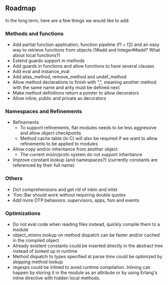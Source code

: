 ## Roadmap

In the long term, here are a few things we would like to add:

### Methods and functions

* Add partial function application, function pipeline (f1 + f2) and an easy way to retrieve functions from objects (1#add and Integer##add? What about local functions?)
* Extend guards support in methods
* Add guards in functions and allow functions to have several clauses
* Add eval and instance_eval
* Add alias\_method, remove\_method and undef\_method
* Allow method declarations to finish with ",", meaning another method with the same name and arity must be defined next
* Make method definitions return a pointer to allow decorators
* Allow inline, public and private as decorators

### Namespaces and Refinements

* Refinements
  * To support refinements, flat modules needs to be less aggressive and allow object checkpoints
  * Method cache table (in C) will also be required if we want to allow refinements to be applied to modules
* Allow copy and/or inheritance from another object
  * The current mixin/proto system do not support inheritance
* Improve constant lookup (and namespaces?) (currently constants are referenced by their full name)

### Others

* Dict comprehensions and get rid of inbin and inlist
* 'Foo::Bar should work without requiring double quotes
* Add more OTP behaviors: supervisors, apps, fsm and events

### Optimizations

* Do not eval code when reading files instead, quickly compile them to a module
* object_mixins lookup on method dispatch can be faster and/or cached in the compiled object
* Already existent constants could be inserted directly in the abstract tree instead of looked up in runtime
* Method dispatch to types specified at parse time could be optimized by skipping method lookup
* regexps could be inlined to avoid runtime compilation. Inlining can happen by storing it in the module as an attribute or by using Erlang's inline directive with hidden local methods.